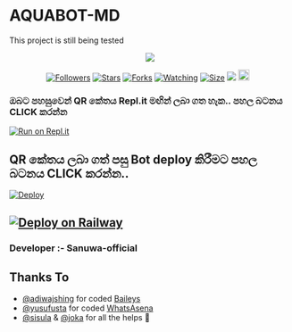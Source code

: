 # AQUABOT-MD
This project is still being tested
<p align="center"> <a href="github.com/sanuwaofficial"><img align="center" src="https://telegra.ph/file/85fe740b2385a55178500.jpg"/></a>
 <p align="center">
<a href="https://github.com/MhmdMukarram/AQUABOT-MD1"><img title="Followers" src="https://img.shields.io/github/followers/sanuwaofficial?e=flat-square"></a>
<a href="https://github.com/MhmdMukarram/AQUABOT-MD1/stargazers/"><img title="Stars" src="https://img.shields.io/github/stars/MhmdMukarram/AQUABOT-MD1?color=blue&style=flat-square"></a>
<a href="https://github.com/MhmdMukarram/AQUABOT-MD1/network/members"><img title="Forks" src="https://img.shields.io/github/forks/MhmdMukarram/AQUABOT-MD1?color=red&style=flat-square"></a>
<a href="https://github.com/MhmdMukarram/AQUABOT-MD1/watchers"><img title="Watching" src="https://img.shields.io/github/watchers/MhmdMukarram/AQUABOT-MD1?label=Watchers&color=blue&style=flat-square"></a>
<a href="https://github.com/MhmdMukarram/AQUABOT-MD1"><img title="Size" src="https://img.shields.io/github/repo-size/MhmdMukarram/AQUABOT-MD1?style=flat-square&color=green"></a>
<a href="https://hits.seeyoufarm.com"><img src="https://hits.seeyoufarm.com/api/count/incr/badge.svg?url=https://github.com/MhmdMukarram/AQUABOT-MD1&count_bg=%2379C83D&title_bg=%23555555&icon=probot.svg&icon_color=%2300FF6D&title=hits&edge_flat=false"/></a>
<a href="https://github.com/MhmdMukarram/AQUABOT-MD1/graphs/commit-activity"><img height="20" src="https://img.shields.io/badge/Maintained%3F-yes-green.svg"></a>&nbsp;&nbsp;
</p>
<p align='center'>
    </p>
    
  ### ඔබට පහසුවෙන් QR කේතය Repl.it මඟින් ලබා ගත හැක.. පහල බටනය CLICK කරන්න

[![Run on Repl.it](https://repl.it/badge/github/quiec/whatsasena)](https://replit.com/@MagmaGaming/AQUABOT-MDV2?v=1)

## QR කේතය ලබා ගත් පසු Bot deploy කිරීමට පහල බටනය CLICK කරන්න..
[![Deploy](https://www.herokucdn.com/deploy/button.svg)](https://dashboard.heroku.com/new?button-url=https%3A%2F%2Fgithub.com%2F&template=https%3A%2F%2Fgithub.com%2Fsanuwaofficial%2FAQUABOT-MD)

[![Deploy on Railway](https://railway.app/button.svg)](https://railway.app/new/template/y26rj8?referralCode=MfqQus)
---------------------------------   

 ###  Developer :- Sanuwa-official 

## Thanks To
- [@adiwajshing](https://github.com/adiwajshing/) for coded [Baileys](https://github.com/adiwajshing/Baileys) 
- [@yusufusta](https://github.com/yusufusta/) for coded [WhatsAsena](https://github.com/yusufusta/WhatsAsena) 
- [@sisula](https://github.com/sisula/) & [@joka](https://github.com/MrJoka-Thejaka/) for all the helps 🤝
 
  
 
